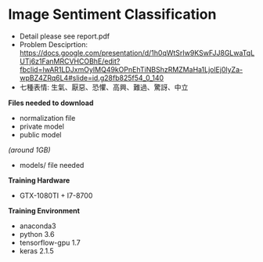 # Image Sentiment Classification

* Detail please see report.pdf
* Problem Desciprtion: https://docs.google.com/presentation/d/1h0qWtSrIw9KSwFJJ8GLwaTqLUTj6z1FanMRCVHCOBhE/edit?fbclid=IwAR1LDJxmOyIMQ49kOPnEhTiNBShzRMZMaHa1LjolEj0lyZa-wpBZ4ZRq6L4#slide=id.g28fb825f54_0_140
* 七種表情: 生氣、厭惡、恐懼、高興、難過、驚訝、中立

**Files needed to download**
* normalization file
* private model
* public model

*(around 1GB)*

- models/ file needed

**Training Hardware**

* GTX-1080TI + I7-8700

**Training Environment**

* anaconda3 
* python 3.6 
* tensorflow-gpu 1.7 
* keras 2.1.5




